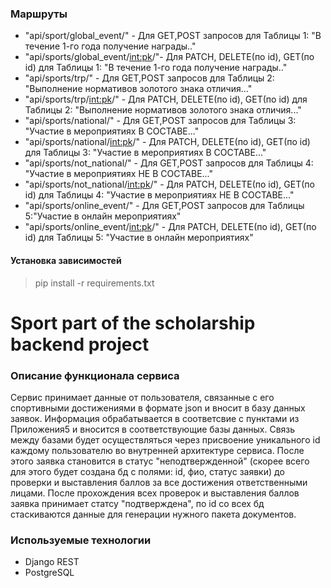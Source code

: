 ### Маршруты
* "api/sport/global_event/" - Для GET,POST запросов для Таблицы 1: "В течение 1-го года получение награды.."
* "api/sports/global_event/<int:pk>/"- Для PATCH, DELETE(по id), GET(по id) для Таблицы 1:  "В течение 1-го года получение награды.."
* "api/sports/trp/" - Для GET,POST запросов для Таблицы 2: "Выполнение нормативов золотого знака отличия..."
* "api/sports/trp/<int:pk>/" - Для PATCH, DELETE(по id), GET(по id) для Таблицы 2: "Выполнение нормативов золотого знака отличия..."
* "api/sports/national/" - Для GET,POST запросов для Таблицы 3: "Участие в мероприятиях В СОСТАВЕ..."
* "api/sports/national/<int:pk>/" - Для PATCH, DELETE(по id), GET(по id) для Таблицы 3: "Участие в мероприятиях В СОСТАВЕ..."
* "api/sports/not_national/" - Для GET,POST запросов для Таблицы 4: "Участие в мероприятиях НЕ В СОСТАВЕ..."
* "api/sports/not_national/<int:pk>/" - Для PATCH, DELETE(по id), GET(по id) для Таблицы 4: "Участие в мероприятиях НЕ В СОСТАВЕ..."
* "api/sports/online_event/" - Для GET,POST запросов для Таблицы 5:"Участие в онлайн мероприятиях"
* "api/sports/online_event/<int:pk>/" - Для PATCH, DELETE(по id), GET(по id) для Таблицы 5: "Участие в онлайн мероприятиях"

#### Установка зависимостей
> pip install -r requirements.txt
 

# Sport part of the scholarship backend project #

### Описание функционала сервиса ###

Сервис принимает данные от пользователя, связанные с его спортивными достижениями в формате json и вносит в базу данных заявок. Информация обрабатывается в соответсвие с пунктами из Приложения5 и вносится в соответствующие базы данных. Связь между базами будет осуществляться через присвоение уникального id каждому пользователю во внутренней архитектуре сервиса. После этого заявка становится в статус "неподтвержденной" (скорее всего для этого будет создана бд с полями: id, фио, статус заявки) до проверки и выставления баллов за все достижения ответственными лицами. После прохождения всех проверок и выставления баллов заявка принимает статсу "подтверждена", по id со всех бд стаскиваются данные для генерации нужного пакета документов.

### Используемые технологии 

* Django REST 
* PostgreSQL
